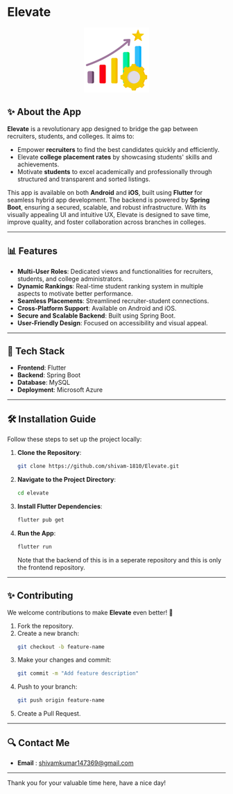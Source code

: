 # Elevate
<p align="center">
  <img src="assets/images/icon1.png" alt="Elevate Logo" width="150" height="150">
</p>

## ✨ About the App

**Elevate** is a revolutionary app designed to bridge the gap between recruiters, students, and colleges. It aims to:

- Empower **recruiters** to find the best candidates quickly and efficiently.
- Elevate **college placement rates** by showcasing students' skills and achievements.
- Motivate **students** to excel academically and professionally through structured and transparent and sorted listings.

This app is available on both **Android** and **iOS**, built using **Flutter** for seamless hybrid app development. The backend is powered by **Spring Boot**, ensuring a secured, scalable, and robust infrastructure. With its visually appealing UI and intuitive UX, Elevate is designed to save time, improve quality, and foster collaboration across branches in colleges.

---

## 📊 Features

- **Multi-User Roles**: Dedicated views and functionalities for recruiters, students, and college administrators.
- **Dynamic Rankings**: Real-time student ranking system in multiple aspects to motivate better performance.
- **Seamless Placements**: Streamlined recruiter-student connections.
- **Cross-Platform Support**: Available on Android and iOS.
- **Secure and Scalable Backend**: Built using Spring Boot.
- **User-Friendly Design**: Focused on accessibility and visual appeal.

---

## 🚀 Tech Stack

- **Frontend**: Flutter
- **Backend**: Spring Boot
- **Database**: MySQL
- **Deployment**: Microsoft Azure

---

## 🛠️ Installation Guide

Follow these steps to set up the project locally:

1. **Clone the Repository**:
    ```bash
    git clone https://github.com/shivam-1810/Elevate.git
    ```
2. **Navigate to the Project Directory**:
    ```bash
    cd elevate
    ```
3. **Install Flutter Dependencies**:
    ```bash
    flutter pub get
    ```
4. **Run the App**:
    ```bash
    flutter run
    ```

   Note that the backend of this is in a seperate repository and this is only the frontend repository.
---

## ✨ Contributing

We welcome contributions to make **Elevate** even better! 🎉

1. Fork the repository.
2. Create a new branch:
    ```bash
    git checkout -b feature-name
    ```
3. Make your changes and commit:
    ```bash
    git commit -m "Add feature description"
    ```
4. Push to your branch:
    ```bash
    git push origin feature-name
    ```
5. Create a Pull Request.

---

## 🔍 Contact Me

- **Email** : [shivamkumar147369@gmail.com](mailto:shivamkumar147369@gmail.com)

---

Thank you for your valuable time here, have a nice day!
